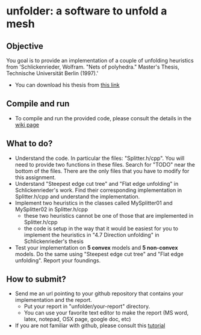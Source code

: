 # unfolder: a software to unfold a mesh

## Objective
You goal is to provide an implementation of a couple of unfolding heuristics from 'Schlickenrieder, Wolfram. "Nets of polyhedra." Master's Thesis, Technische Universität Berlin (1997).'
* You can download his thesis from [this link](https://scholar.google.com/scholar?q=Nets%20of%20polyhedra)

## Compile and run
* To compile and run the provided code, please consult the details in the [wiki page](https://github.com/jmlien/unfolder/wiki)

## What to do?
* Understand the code. In particular the files: "Splitter.h/cpp". You will need to provide two functions in these files. Search for "TODO" near the bottom of the files. There are the only files that you have to modify for this assignment.
* Understand "Steepest edge cut tree" and "Flat edge unfolding" in Schlickenrieder's work. Find their corresponding implementation in Splitter.h/cpp and understand the implementation.
* Implement two heuristics in the classes called MySplitter01 and MySplitter02 in Splitter.h/cpp
  * these two heuristics cannot be one of those that are implemented in Splitter.h/cpp
  * the code is setup in the way that it would be easiest for you to implement the heuristics in "4.7 Direction unfolding" in Schlickenrieder's thesis
* Test your implementation on **5 convex** models and **5 non-convex** models. Do the same using  "Steepest edge cut tree" and "Flat edge unfolding". Report your foundings.

## How to submit?
* Send me an url pointing to your github repository that contains your implementation and the report.
  * Put your report in "unfolder/your-report" directory.
  * You can use your favorite text editor to make the report (MS word, latex, notepad, OSX page, google doc, etc)
* If you are not familiar with github, please consult this [tutorial](https://guides.github.com/activities/hello-world/)
